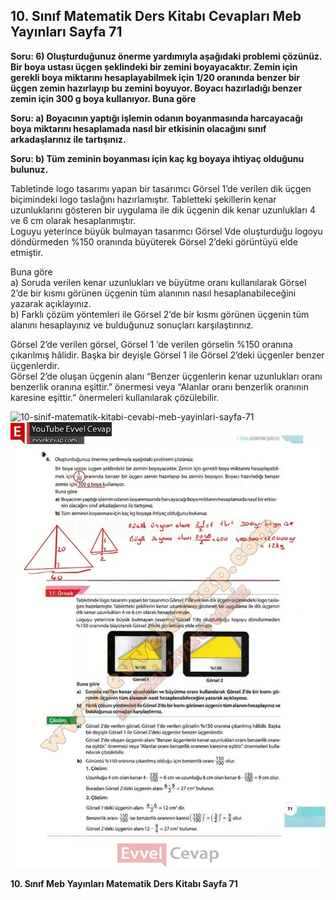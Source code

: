 ## 10. Sınıf Matematik Ders Kitabı Cevapları Meb Yayınları Sayfa 71

**Soru: 6) Oluşturduğunuz önerme yardımıyla aşağıdaki problemi çözünüz. Bir boya ustası üçgen şeklindeki bir zemini boyayacaktır. Zemin için gerekli boya miktarını hesaplayabilmek için 1/20 oranında benzer bir üçgen zemin hazırlayıp bu zemini boyuyor. Boyacı hazırladığı benzer zemin için 300 g boya kullanıyor. Buna göre**

**Soru: a) Boyacının yaptığı işlemin odanın boyanmasında harcayacağı boya miktarını hesaplamada nasıl bir etkisinin olacağını sınıf arkadaşlarınız ile tartışınız.**

**Soru: b) Tüm zeminin boyanması için kaç kg boyaya ihtiyaç olduğunu bulunuz.**

Tabletinde logo tasarımı yapan bir tasarımcı Görsel 1’de verilen dik üçgen biçimindeki logo taslağını hazırlamıştır. Tabletteki şekillerin kenar uzunluklarını gösteren bir uygulama ile dik üçgenin dik kenar uzunlukları 4 ve 6 cm olarak hesaplanmıştır.  
 Loguyu yeterince büyük bulmayan tasarımcı Görsel Vde oluşturduğu logoyu döndürmeden %150 oranında büyüterek Görsel 2’deki görüntüyü elde etmiştir.

Buna göre  
 a) Soruda verilen kenar uzunlukları ve büyütme oranı kullanılarak Görsel 2’de bir kısmı görünen üçgenin tüm alanının nasıl hesaplanabileceğini yazarak açıklayınız.  
 b) Farklı çözüm yöntemleri ile Görsel 2’de bir kısmı görünen üçgenin tüm alanını hesaplayınız ve bulduğunuz sonuçları karşılaştırınız.

Görsel 2’de verilen görsel, Görsel 1 ‘de verilen görselin %150 oranına çıkarılmış hâlidir. Başka bir deyişle Görsel 1 ile Görsel 2’deki üçgenler benzer üçgenlerdir.  
 Görsel 2’de oluşan üçgenin alanı “Benzer üçgenlerin kenar uzunlukları oranı benzerlik oranına eşittir.” önermesi veya “Alanlar oranı benzerlik oranının karesine eşittir.” önermeleri kullanılarak çözülebilir.

![10-sinif-matematik-kitabi-cevabi-meb-yayinlari-sayfa-71]()![10-sinif-matematik-kitabi-cevabi-meb-yayinlari-sayfa-71](./image1.webp)

**10. Sınıf Meb Yayınları Matematik Ders Kitabı Sayfa 71**
